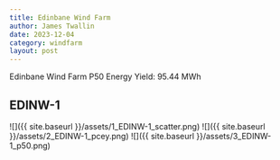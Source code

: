 ```yaml
---
title: Edinbane Wind Farm
author: James Twallin
date: 2023-12-04
category: windfarm
layout: post
---
```

Edinbane Wind Farm P50 Energy Yield: 95.44 MWh

EDINW-1
-------------
![]({{ site.baseurl }}/assets/1_EDINW-1_scatter.png)
![]({{ site.baseurl }}/assets/2_EDINW-1_pcey.png)
![]({{ site.baseurl }}/assets/3_EDINW-1_p50.png)


